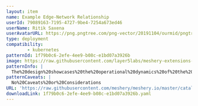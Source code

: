 ```yaml
---
layout: item
name: Example Edge-Network Relationship 
userId: 79089163-7195-4727-9be4-7254a673ed46
userName: Ritik Saxena
userAvatarURL: https://png.pngtree.com/png-vector/20191104/ourmid/pngtree-businessman-avatar-cartoon-style-png-image_1953664.jpg
type: deployment
compatibility: 
        - kubernetes
patternId: 1f79b0c6-2efe-4ee9-b08c-e1bd07a3926b
image: https://raw.githubusercontent.com/layer5labs/meshery-extensions-packages/master/action-assets/design-assets/1f79b0c6-2efe-4ee9-b08c-e1bd07a3926b-light.png,https://raw.githubusercontent.com/layer5labs/meshery-extensions-packages/master/action-assets/design-assets/1f79b0c6-2efe-4ee9-b08c-e1bd07a3926b-dark.png
patternInfo: |
  The%20design%20showcases%20the%20operational%20dynamics%20of%20the%20Edge-Network%20Relationship.%20There%20are%20two%20ways%20you%20can%20use%20this%20design%20in%20your%20architecture%20design.%0A1.%20Cloning%20this%20design%20by%20clicking%20the%20clone%20button.%0A2.%20Start%20from%20scratch%20by%20creating%20an%20edge-network%20relationship%20on%20your%20own.%0A%0A%3Cstrong%3EHow%20to%20create%20an%20Edge-Network%20relationship%20on%20your%20own%3F%3C%2Fstrong%3E%0A%0A1.%20Navigate%20to%20MeshMap.%0A2.%20Click%20on%20the%20Kubernetes%20icon%20inside%20the%20dock%20it%20will%20open%20a%20Kubernetes%20drawer%20from%20where%20you%20can%20select%20any%20component%20that%20Kubernetes%20supports.%0A3.%20Search%20for%20the%20Ingress%20and%20Service%20component%20from%20the%20search%20bar%20provided%20in%20the%20drawer.%0A4.%20Drag-n-drop%20both%20the%20components%20on%20the%20canvas.%0A5.%20Hover%20over%20the%20Ingress%20component%2C%20Some%20handlebars%20will%20show%20up%20on%20four%20sides%20of%20the%20component.%20%0A6.%20Move%20the%20cursor%20close%20to%20either%20of%20the%20handlebars%2C%20an%20arrow%20will%20show%20up%2C%20click%20on%20that%20arrow.%20This%20will%20open%20up%20two%20options%3A%0A%20%20%20%201.%20%3Cstrong%3E%20Question%20mark%3A%20%3C%2Fstrong%3E%20%20Opens%20the%20Help%20Center%0A%20%20%20%202.%20%3Cstrong%3EArrow%20(Edge%20handle)%3A%20%3C%2Fstrong%3E%20This%20edge%20handle%20is%20used%20for%20creating%20the%20edge%20relationship%0A7.%20Click%20on%20the%20Edge%20handle%20and%20move%20your%20cursor%20close%20to%20the%20Service%20component.%20An%20edge%20will%20appear%20going%20from%20the%20Ingress%20to%20Service%20component%20which%20represents%20the%20edge%20relationship%20between%20the%20two%20components.%0A8.%20Congratulations!%20You%20just%20created%20a%20relationship%20between%20Ingress%20and%20Service.
patternCaveats: |
  No%20Caveats%20or%20Considerations
URL: 'https://raw.githubusercontent.com/meshery/meshery.io/master/catalog/1f79b0c6-2efe-4ee9-b08c-e1bd07a3926b.yaml'
downloadLink: 1f79b0c6-2efe-4ee9-b08c-e1bd07a3926b.yaml
---
```

